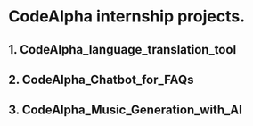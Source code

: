 # CodeAlpha internship projects.
## 1. CodeAlpha_language_translation_tool
## 2. CodeAlpha_Chatbot_for_FAQs
## 3. CodeAlpha_Music_Generation_with_AI
